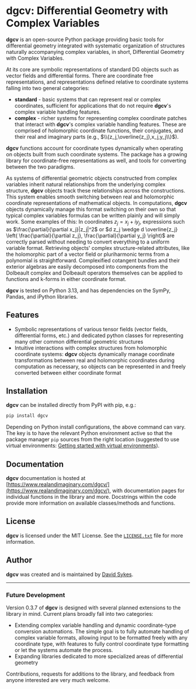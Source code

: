 # **dgcv**: Differential Geometry with Complex Variables

**dgcv** is an open-source Python package providing basic tools for differential geometry integrated with systematic organization of structures naturally accompanying complex variables, in short, Differential Geometry with Complex Variables.

At its core are symbolic representations of standard DG objects such as vector fields and differential forms. There are coordinate free representations, and representations defined relative to coordinate systems falling into two general categories:

- **standard** - basic systems that can represent real or complex coordinates, sufficient for applications that do not require **dgcv**'s complex variable handling features.
- **complex** - richer systems for representing complex coordinate patches that interact with **dgcv**'s complex variable handling features. These are comprised of holomorphic coordinate functions, their conjugates, and their real and imaginary parts (e.g., $\\{z_j,\overline{z_j},x_j,y_j\\}$).

**dgcv** functions account for coordinate types dynamically when operating on objects built from such coordinate systems. The package has a growing library for coordinate-free representations as well, and tools for converting between the two paradigms.

As systems of differential geometric objects constructed from complex variables inherit natural relationships from the underlying complex structure, **dgcv** objects track these relationships across the constructions. This system enables smooth switching between real and holomorphic coordinate representations of mathematical objects. In computations, **dgcv** objects dynamically manage this format switching on their own so that typical complex variables formulas can be written plainly and will simply work. Some examples of this: In coordinates $z_j = x_j + iy_j$, expressions such as $\frac{\partial}{\partial x_j}|z_j|^2$ or $d z_j \wedge d \overline{z_j} \left( \frac{\partial}{\partial z_j}, \frac{\partial}{\partial y_j} \right)$ are correctly parsed without needing to convert everything to a uniform variable format. Retrieving objects' complex structure-related attributes, like the holomorphic part of a vector field or pluriharmonic terms from a polynomial is straightforward. Complexified cotangent bundles and their exterior algebras are easily decomposed into components from the Dolbeault complex and Dolbeault operators themselves can be applied to functions and k-forms in either coordinate format.

**dgcv** is tested on Python 3.13, and has dependencies on the SymPy, Pandas, and iPython libraries.

## Features

- Symbolic representations of various tensor fields (vector fields, differential forms, etc.) and dedicated python classes for representing many other common differential geometric structures
- Intuitive interactions with complex structures from holomorphic coordinate systems: **dgcv** objects dynamically manage coordinate transformations between real and holomorphic coordinates during computation as necessary, so objects can be represented in and freely converted between either coordinate format

## Installation

**dgcv** can be installed directly from PyPI with pip, e.g.:

```bash
pip install dgcv
```

Depending on Python install configurations, the above command can vary. The key is to have the relevant Python environment active so that the package manager `pip` sources from the right location (suggested to use virtual environments: [Getting started with virtual environments](https://docs.python.org/3/library/venv.html)).

## Documentation

**dgcv** documentation is hosted at [https://www.realandimaginary.com/dgcv/](https://www.realandimaginary.com/dgcv/), with documentation pages for individual functions in the library and more. Docstrings within the code provide more information on available classes/methods and functions.

## License

**dgcv** is licensed under the MIT License. See the [`LICENSE.txt`](https://github.com/YikesItsSykes/dgcv/blob/main/LICENSE.txt) file for more information.

## Author

**dgcv** was created and is maintained by [David Sykes](https://www.realandimaginary.com).

---

### Future Development

Version 0.3.7 of **dgcv** is designed with several planned extensions to the library in mind. Current plans broadly fall into two categories:

- Extending complex variable handling and dynamic coordinate-type conversion automations. The simple goal is to fully automate handling of complex variable formats, allowing input to be formatted freely with any coordinate type, with features to fully control coordinate type formatting or let the systems automate the process.
- Expanding libraries dedicated to more specialized areas of differential geometry

Contributions, requests for additions to the library, and feedback from anyone interested are very much welcome.
